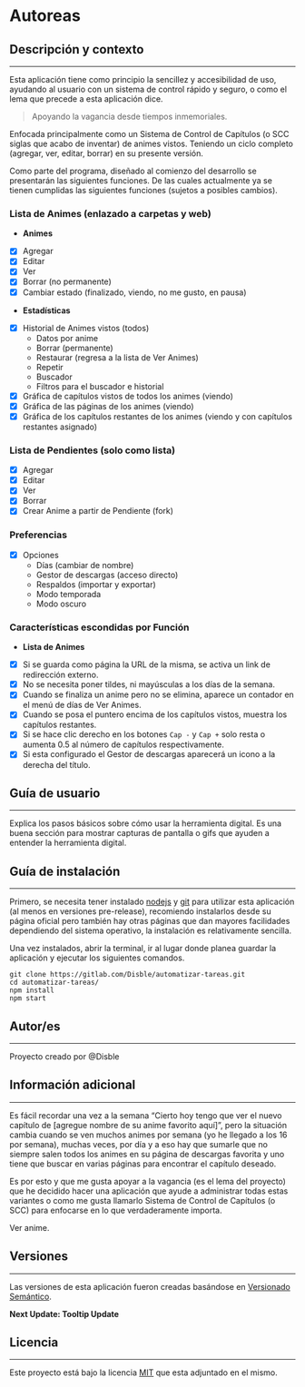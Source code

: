 # Autoreas

## Descripción y contexto
---

Esta aplicación tiene como principio la sencillez y accesibilidad de uso, ayudando al usuario con un sistema de control rápido y seguro, o como el lema que precede a esta aplicación dice.

> Apoyando la vagancia desde tiempos inmemoriales.

Enfocada principalmente como un Sistema de Control de Capítulos (o SCC siglas que acabo de inventar) de animes vistos. Teniendo un ciclo completo (agregar, ver, editar, borrar) en su presente versión.

Como parte del programa, diseñado al comienzo del desarrollo se presentarán las siguientes funciones. De las cuales actualmente ya se tienen cumplidas las siguientes funciones (sujetos a posibles cambios).

### **Lista de Animes (enlazado a carpetas y web)**
- **Animes**
 - [x] Agregar
 - [x] Editar
 - [x] Ver
 - [x] Borrar (no permanente)
 - [x] Cambiar estado (finalizado, viendo, no me gusto, en pausa)
- **Estadísticas**
 - [x] Historial de Animes vistos (todos)
    - Datos por anime
    - Borrar (permanente)
    - Restaurar (regresa a la lista de Ver Animes)
    - Repetir
    - Buscador
    - Filtros para el buscador e historial
 - [x] Gráfica de capítulos vistos de todos los animes (viendo)
 - [x] Gráfica de las páginas de los animes (viendo)
 - [x] Gráfica de los capítulos restantes de los animes (viendo y con capítulos restantes asignado)

### **Lista de Pendientes (solo como lista)**
 - [x] Agregar
 - [x] Editar
 - [x] Ver
 - [x] Borrar
 - [x] Crear Anime a partir de Pendiente (fork)

### **Preferencias**
 - [x] Opciones
    - Días (cambiar de nombre)
    - Gestor de descargas (acceso directo)
    - Respaldos (importar y exportar)
    - Modo temporada
    - Modo oscuro

### Características escondidas por Función
- **Lista de Animes**
 - [x] Si se guarda como página la URL de la misma, se activa un link de redirección externo.
 - [x] No se necesita poner tildes, ni mayúsculas a los días de la semana.
 - [x] Cuando se finaliza un anime pero no se elimina, aparece un contador en el menú de días de Ver Animes.
 - [x] Cuando se posa el puntero encima de los capítulos vistos, muestra los capítulos restantes.
 - [x] Si se hace clic derecho en los botones `Cap -` y `Cap +` solo resta o aumenta 0.5 al número de capítulos respectivamente.
 - [x] Si esta configurado el Gestor de descargas aparecerá un icono a la derecha del título. 

## Guía de usuario
---
Explica los pasos básicos sobre cómo usar la herramienta digital. Es una buena sección para mostrar capturas de pantalla o gifs que ayuden a entender la herramienta digital.

## Guía de instalación
---
Primero, se necesita tener instalado [nodejs](https://nodejs.org/en/download/) y [git](https://git-scm.com/downloads) para utilizar esta aplicación (al menos en versiones pre-release), recomiendo instalarlos desde su página oficial pero también hay otras páginas que dan mayores facilidades dependiendo del sistema operativo, la instalación es relativamente sencilla.

Una vez instalados, abrir la terminal, ir al lugar donde planea guardar la aplicación y ejecutar los siguientes comandos.

    git clone https://gitlab.com/Disble/automatizar-tareas.git
    cd automatizar-tareas/
    npm install
    npm start

## Autor/es
---
Proyecto creado por @Disble

## Información adicional
---
Es fácil recordar una vez a la semana “Cierto hoy tengo que ver el nuevo capítulo de [agregue nombre de su anime favorito aquí]”, pero la situación cambia cuando se ven muchos animes por semana (yo he llegado a los 16 por semana), muchas veces, por día y a eso hay que sumarle que no siempre salen todos los animes en su página de descargas favorita y uno tiene que buscar en varias páginas para encontrar el capítulo deseado.

Es por esto y que me gusta apoyar a la vagancia (es el lema del proyecto) que he decidido hacer una aplicación que ayude a administrar todas estas variantes o como me gusta llamarlo Sistema de Control de Capítulos (o SCC) para enfocarse en lo que verdaderamente importa.

Ver anime.

## Versiones
---
Las versiones de esta aplicación fueron creadas basándose en [Versionado Semántico](http://semver.org/).

**Next Update: Tooltip Update**

## Licencia
---
Este proyecto está bajo la licencia [MIT](./LICENSE) que esta adjuntado en el mismo.
